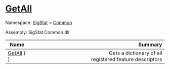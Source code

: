 # [GetAll](./FeatureDescriptor-100663416.md)

Namespace: [SigStat]() > [Common](./../README.md)

Assembly: SigStat.Common.dll

| Name | Summary  |
| ------| -----------:|
| [GetAll](./FeatureDescriptor-100663416.md) (  ) | <img width=225/>Gets a dictionary of all registered feature descriptors

